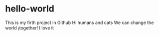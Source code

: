 # hello-world
This is my firth project in Github
Hi humans and cats
We can change the world ¡together!
I love it
